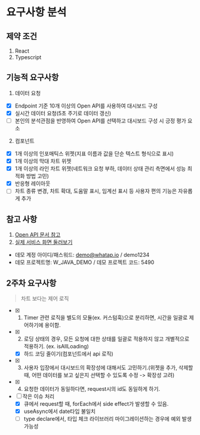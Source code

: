 # 요구사항 분석

## 제약 조건

1. React
2. Typescript

## 기능적 요구사항

1. 데이터 요청

- [x] Endpoint 기준 10개 이상의 Open API를 사용하여 대시보드 구성
- [x] 실시간 데이터 요청(5초 주기로 데이터 갱신)
- [ ] 본인의 분석관점을 반영하여 Open API를 선택하고 대시보드 구성 시 긍정 평가 요소

2. 컴포넌트

- [x] 1개 이상의 인포매틱스 위젯(지표 이름과 값을 단순 텍스트 형식으로 표시)
- [x] 1개 이상의 막대 차트 위젯
- [x] 1개 이상의 라인 차트 위젯(네트워크 요청 부하, 데이터 상태 관리 측면에서 성능 최적화 방법 고민)
- [x] 반응형 레이아웃
- [ ] 차트 종류 변경, 차트 확대, 도움말 표시, 임계선 표시 등 사용자 편의 기능은 자유롭게 추가

## 참고 사항

1. [Open API 문서 참고](https://docs.whatap.io/apidoc/openapi-call/)
2. [실제 서비스 화면 둘러보기](https://api.whatap.io/)

- 데모 계정 아이디/패스워드: demo@whatap.io / demo1234
- 데모 프로젝트명: W_JAVA_DEMO / 데모 프로젝트 코드: 5490

## 2주차 요구사항

> 차트 보다는 제어 로직

- [x] 1. Timer 관련 로직을 별도의 모듈(ex. 커스텀훅)으로 분리하면, 시간을 일괄로 제어하기에 용이함.
- [x] 2. 로딩 상태의 경우, 모든 요청에 대한 상태를 일괄로 적용하지 않고 개별적으로 적용하기. (ex. isAllLoading)
  - [x] 하드 코딩 줄이기(컴포넌트에서 api 로직)
- [x] 3. 사용자 입장에서 대시보드의 확장성에 대해서도 고민하기.(위젯을 추가, 삭제할 때, 어떤 데이터를 보고 싶은지 선택할 수 있도록 수정 -> 확장성 고려)
- [x] 4. 요청한 데이터가 동일하다면, request시의 id도 동일하게 하기.
- [ ] 작은 이슈 처리
  - [x] 큐에서 request할 때, forEach에서 side effect가 발생할 수 있음.
  - [x] useAsync에서 date타입 불일치
  - [ ] type declare에서, 타입 체크 라이브러리 마이그레이션하는 경우에 예외 발생 가능성
